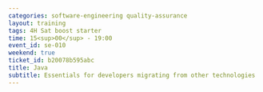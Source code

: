 ```yaml
---
categories: software-engineering quality-assurance
layout: training
tags: 4H Sat boost starter
time: 15<sup>00</sup> - 19:00
event_id: se-010
weekend: true
ticket_id: b20078b595abc
title: Java
subtitle: Essentials for developers migrating from other technologies
---
```

